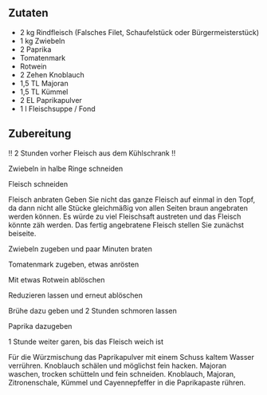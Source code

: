 ## Zutaten

* 2 kg Rindfleisch (Falsches Filet, Schaufelstück oder Bürgermeisterstück)
* 1 kg Zwiebeln
* 2 Paprika
* Tomatenmark
* Rotwein
* 2 Zehen Knoblauch
* 1,5 TL Majoran
* 1,5 TL Kümmel
* 2 EL Paprikapulver
* 1 l Fleischsuppe / Fond

## Zubereitung

!! 2 Stunden vorher Fleisch aus dem Kühlschrank !!

Zwiebeln in halbe Ringe schneiden

Fleisch schneiden

Fleisch anbraten
Geben Sie nicht das ganze Fleisch auf einmal in den Topf, da dann nicht alle Stücke gleichmäßig von allen Seiten braun angebraten werden können. Es würde zu viel Fleischsaft austreten und das Fleisch könnte zäh werden. Das fertig angebratene Fleisch stellen Sie zunächst beiseite.

Zwiebeln zugeben und paar Minuten braten

Tomatenmark zugeben, etwas anrösten

Mit etwas Rotwein ablöschen

Reduzieren lassen und erneut ablöschen

Brühe dazu geben und 2 Stunden schmoren lassen

Paprika dazugeben

1 Stunde weiter garen, bis das Fleisch weich ist

Für die Würzmischung das Paprikapulver mit einem Schuss kaltem Wasser verrühren. Knoblauch schälen und möglichst fein hacken. Majoran waschen, trocken schütteln und fein schneiden. Knoblauch, Majoran, Zitronenschale, Kümmel und Cayennepfeffer in die Paprikapaste rühren.



